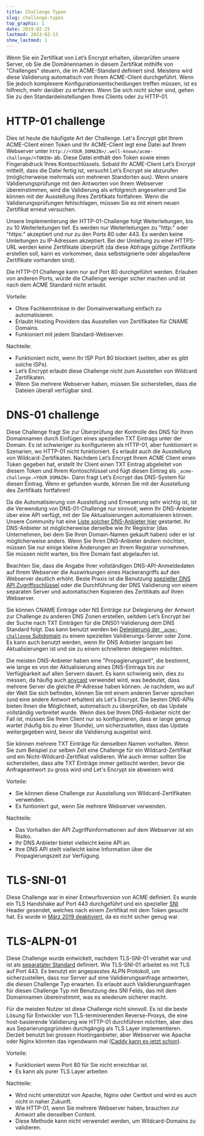 ```yaml
---
title: Challenge Typen
slug: challenge-types
top_graphic: 1
date: 2019-02-25
lastmod: 2023-02-13
show_lastmod: 1
---
```



Wenn Sie ein Zertifikat von Let’s Encrypt erhalten, überprüfen unsere Server, ob Sie die Domänennamen in diesem Zertifikat mithilfe von "Challenges" steuern, die im ACME-Standard definiert sind. Meistens wird diese Validierung automatisch von Ihrem ACME-Client durchgeführt. Wenn Sie jedoch komplexere Konfigurationsentscheidungen treffen müssen, ist es hilfreich, mehr darüber zu erfahren. Wenn Sie sich nicht sicher sind, gehen Sie zu den Standardeinstellungen Ihres Clients oder zu HTTP-01.

# HTTP-01 challenge

Dies ist heute die häufigste Art der Challenge. Let's Encrypt gibt Ihrem ACME-Client einen Token und Ihr ACME-Client legt eine Datei auf Ihrem Webserver unter `http://<YOUR_DOMAIN>/.well-known/acme-challenge/<TOKEN>` ab. Diese Datei enthält den Token sowie einen Fingerabdruck Ihres Kontoschlüssels. Sobald Ihr ACME-Client Let’s Encrypt mitteilt, dass die Datei fertig ist, versucht Let’s Encrypt sie abzurufen (möglicherweise mehrmals von mehreren Standorten aus). Wenn unsere Validierungsprüfunge mit den Antworten von Ihrem Webserver übereinstimmen, wird die Validierung als erfolgreich angesehen und Sie können mit der Ausstellung Ihres Zertifikats fortfahren. Wenn die Validierungsprüfungen fehlschlagen, müssen Sie es mit einem neuen Zertifikat erneut versuchen.

Unsere Implementierung der HTTP-01-Challenge folgt Weiterleitungen, bis zu 10 Weiterleitungen tief. Es werden nur Weiterleitungen zu "http:" oder "https:" akzeptiert und nur zu den Ports 80 oder 443. Es werden keine Umleitungen zu IP-Adressen akzeptiert. Bei der Umleitung zu einer HTTPS-URL werden keine Zertifikate überprüft (da diese Abfrage gültige Zertifikate erstellen soll, kann es vorkommen, dass selbstsignierte oder abgelaufene Zertifikate vorhanden sind).

Die HTTP-01 Challenge kann nur auf Port 80 durchgeführt werden. Erlauben von anderen Ports, würde die Challenge weniger sicher machen und ist nach dem ACME Standard nicht erlaubt.

Vorteile:

 - Ohne Fachkenntnisse in der Domainverwaltung einfach zu automatisieren.
 - Erlaubt Hosting Providern das Ausstellen von Zertifikaten für CNAME Domains.
 - Funkioniert mit jedem Standard-Webserver.

Nachteile:

 - Funktioniert nicht, wenn Ihr ISP Port 80 blockiert (selten, aber es gibt solche ISPs).
 - Let’s Encrypt erlaubt diese Challenge nicht zum Ausstellen von Wildcard Zertifikaten.
 - Wenn Sie mehrere Webserver haben, müssen Sie sicherstellen, dass die Dateien überall verfügbar sind.

# DNS-01 challenge

Diese Challenge fragt Sie zur Überprüfung der Kontrolle des DNS für Ihren Domainnamen durch Einfügen eines speziellen TXT Eintrags unter der Domain. Es ist schwieriger zu konfigurieren als HTTP-01, aber funktioniert in Szenarien, wo HTTP-01 nicht funktioniert. Es erlaubt auch die Ausstellung von Wildcard-Zertifikaten. Nachdem Let’s Encrypt Ihrem ACME Client einen Token gegeben hat, erstellt Ihr Client einen TXT Eintrag abgeleitet von diesem Token und Ihrem Kontoschlüssel und fügt diesen Eintrag als `_acme-challenge.<YOUR_DOMAIN>`. Dann fragt Let’s Encrypt das DNS-System für diesen Eintrag. Wenn er gefunden wurde, können Sie mit der Ausstellung des Zertifikats fortfahren!

Da die Automatisierung von Ausstellung und Erneuerung sehr wichtig ist, ist die Verwendung von DNS-01-Challenge nur sinnvoll, wenn Ihr DNS-Anbieter über eine API verfügt, mit der Sie Aktualisierungen automatisieren können. Unsere Community hat eine [Liste solcher DNS-Anbieter hier][dns-api-providers] gestartet. Ihr DNS-Anbieter ist möglicherweise derselbe wie Ihr Registrar (das Unternehmen, bei dem Sie Ihren Domain-Namen gekauft haben) oder er ist möglicherweise anders. Wenn Sie Ihren DNS-Anbieter ändern möchten, müssen Sie nur einige kleine Änderungen an Ihrem Registrar vornehmen. Sie müssen nicht warten, bis Ihre Domain fast abgelaufen ist.

Beachten Sie, dass die Angabe Ihrer vollständigen DNS-API-Anmeldedaten auf Ihrem Webserver die Auswirkungen eines Hackerangriffs auf den Webserver deutlich erhöht. Beste Praxis ist die Benutzung [spezieller DNS API Zugriffsschlüssel][securing-dns-credentials] oder die Durchführung der DNS Validierung von einem separaten Server und automatischen Kopieren des Zertitikats auf Ihren Webserver.

Sie können CNAME Einträge oder NS Einträge zur Delegierung der Antwort zur Challenge zu anderen DNS Zonen erstellen, seitdem Let’s Encrypt bei der Suche nach TXT Einträgen für die DNS01-Validierung dem DNS Standard folgt. Das kann benutzt werden bei [Delegierung der `_acme-challenge` Subdomain][securing-dns-credentials] zu einem speziellen Validierungs-Server oder Zone. Es kann auch benutzt werden, wenn Ihr DNS Anbieter langsam bei Aktualisierungen ist und sie zu einem schnelleren delegieren möchten.

Die meisten DNS-Anbieter haben eine "Propagierungszeit", die bestimmt, wie lange es von der Aktualisierung eines DNS-Eintrags bis zur Verfügbarkeit auf allen Servern dauert. Es kann schwierig sein, dies zu messen, da häufig auch [anycast][] verwendet wird, was bedeutet, dass mehrere Server die gleiche IP-Adresse haben können. Je nachdem, wo auf der Welt Sie sich befinden, können Sie mit einem anderen Server sprechen (und eine andere Antwort erhalten) als Let's Encrypt. Die besten DNS-APIs bieten Ihnen die Möglichkeit, automatisch zu überprüfen, ob das Update vollständig verbreitet wurde. Wenn dies bei Ihrem DNS-Anbieter nicht der Fall ist, müssen Sie Ihren Client nur so konfigurieren, dass er lange genug wartet (häufig bis zu einer Stunde), um sicherzustellen, dass das Update weitergegeben wird, bevor die Validierung ausgelöst wird.

Sie können mehrere TXT Einträge für denselben Namen vorhalten. Wenn Sie zum Beispiel zur selben Zeit eine Challenge für ein Wildcard-Zertifikat und ein Nicht-Wildcard-Zertifikat validieren. Wie auch immer sollten Sie sicherstellen, dass alte TXT Einträge immer gelöscht werden, bevor die Anfrageantwort zu gross wird und Let's Encrypt sie abweisen wird.

Vorteile:

 - Sie können diese Challenge zur Ausstellung von Wildcard-Zertifikaten verwenden.
 - Es funtioniert gut, wenn Sie mehrere Webserver verwenden.

Nachteile:

 - Das Vorhalten der API Zugriffsinformationen auf dem Webserver ist ein Risiko.
 - Ihr DNS Anbieter bietet vielleicht keine API an.
 - Ihre DNS API stellt vielleicht keine Information über die Propagierungszeit zur Verfügung.

# TLS-SNI-01

Diese Challenge war in einer Entwurfsversion von ACME definiert. Es wurde ein TLS Handshake auf Port 443 durchgeführt und ein spezieller [SNI][] Header gesendet, welches nach einem Zertifikat mit dem Token gesucht hat. Es wurde in [März 2019 deaktiviert][tls-sni-disablement], da es nicht sicher genug war.

# TLS-ALPN-01

Diese Challenge wurde entwickelt, nachdem TLS-SNI-01 veraltet war und ist als [separatater Standard][tls-alpn] definiert. Wie TLS-SNI-01 arbeitet es mit TLS auf Port 443. Es benutzt ein angepasstes ALPN Protokoll, um sicherzustellen, dass nur Server auf eine Validierungsanfrage antworten, die diesen Challenge Typ erwarten. Es erlaubt auch Validierungsanfragen für diesen Challenge Typ mit Benutzung des SNI Felds, das mit dem Domainnamen übereinstimmt, was es wiederum sicherer macht.

Für die meisten Nutzer ist diese Challenge nicht sinnvoll. Es ist die beste Lösung für Entwickler von TLS-terminierenden Reverse-Proxys, die eine host-basierende Validierung wie HTTP-01 durchführen möchten, aber dies aus Separierungsgründen durchgängig als TLS Layer implementieren. Derzeit benutzt bei grossen Hostinganbieter, aber Webserver wie Apache oder Nginx könnten das irgendwann mal ([Caddy kann es jetzt schon][caddy-tls-alpn]).

Vorteile:

 - Funktioniert wenn Port 80 für Sie nicht erreichbar ist.
 - Es kann als purer TLS Layer arbeiten

Nachteile:

 - Wird nicht unterstützt von Apache, Nginx oder Certbot und wird es auch nicht in naher Zukunft.
 - Wie HTTP-01, wenn Sie mehrere Webserver haben, brauchen zur Antwort alle denselben Content.
 - Diese Methode kann nicht verwendet werden, um Wildcard-Domains zu validieren.

[dns-api-providers]: https://community.letsencrypt.org/t/dns-providers-who-easily-integrate-with-lets-encrypt-dns-validation/86438
[securing-dns-credentials]: https://www.eff.org/deeplinks/2018/02/technical-deep-dive-securing-automation-acme-dns-challenge-validation
[securing-dns-credentials]: https://www.eff.org/deeplinks/2018/02/technical-deep-dive-securing-automation-acme-dns-challenge-validation
[anycast]: https://en.wikipedia.org/wiki/Anycast
[SNI]: https://en.wikipedia.org/wiki/Server_Name_Indication
[tls-sni-disablement]: https://community.letsencrypt.org/t/march-13-2019-end-of-life-for-all-tls-sni-01-validation-support/74209
[tls-alpn]: https://tools.ietf.org/html/rfc8737
[caddy-tls-alpn]: https://caddy.community/t/caddy-supports-the-acme-tls-alpn-challenge/4860
